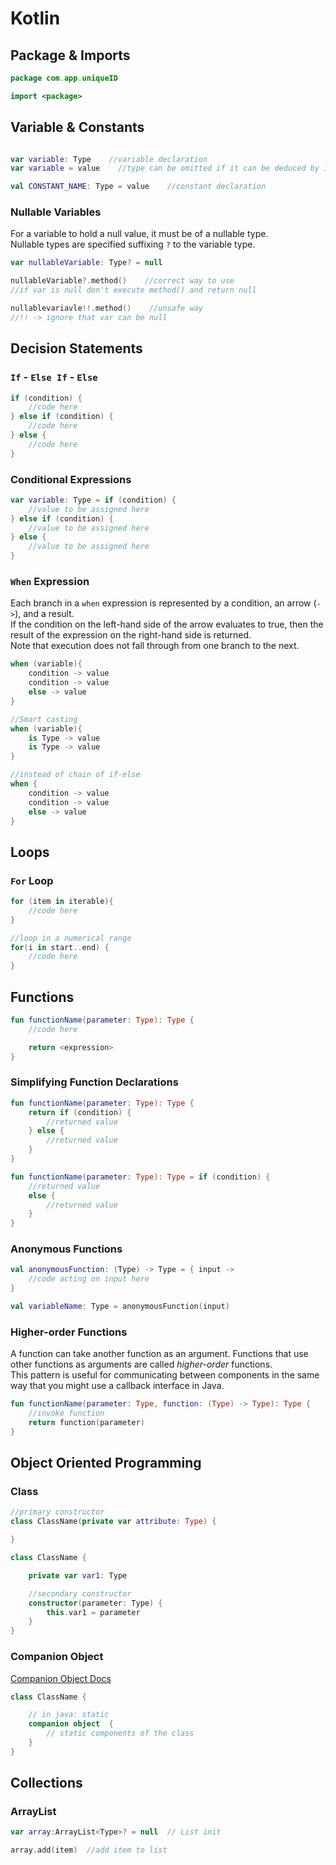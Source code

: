# Kotlin

## Package & Imports

```kotlin
package com.app.uniqueID

import <package>
```

## Variable & Constants

```kotlin

var variable: Type    //variable declaration
var variable = value    //type can be omitted if it can be deduced by initialization

val CONSTANT_NAME: Type = value    //constant declaration
```

### Nullable Variables

For a variable to hold a null value, it must be of a nullable type.  
Nullable types are specified suffixing `?` to the variable type.

```kotlin
var nullableVariable: Type? = null

nullableVariable?.method()    //correct way to use
//if var is null don't execute method() and return null

nullablevariavle!!.method()    //unsafe way
//!! -> ignore that var can be null
```

## Decision Statements

### `If` - `Else If` - `Else`

```kotlin
if (condition) {
    //code here
} else if (condition) {
    //code here
} else {
    //code here
}
```

### Conditional Expressions

```kotlin
var variable: Type = if (condition) {
    //value to be assigned here
} else if (condition) {
    //value to be assigned here
} else {
    //value to be assigned here
}
```

### `When` Expression

Each branch in a `when` expression is represented by a condition, an arrow (`->`), and a result.  
If the condition on the left-hand side of the arrow evaluates to true, then the result of the expression on the right-hand side is returned.  
Note that execution does not fall through from one branch to the next.

```kotlin
when (variable){
    condition -> value
    condition -> value
    else -> value
}

//Smart casting
when (variable){
    is Type -> value
    is Type -> value
}

//instead of chain of if-else
when {
    condition -> value
    condition -> value
    else -> value
}
```

## Loops

### `For` Loop

```kotlin
for (item in iterable){
    //code here
}

//loop in a numerical range
for(i in start..end) {
    //code here
}
```

## Functions

```kotlin
fun functionName(parameter: Type): Type {
    //code here

    return <expression>
}
```

### Simplifying Function Declarations

```kotlin
fun functionName(parameter: Type): Type {
    return if (condition) {
        //returned value
    } else {
        //returned value
    }
}

fun functionName(parameter: Type): Type = if (condition) {
    //returned value
    else {
        //returned value
    }
}
```

### Anonymous Functions

```kotlin
val anonymousFunction: (Type) -> Type = { input ->
    //code acting on input here
}

val variableName: Type = anonymousFunction(input)
```

### Higher-order Functions

A function can take another function as an argument. Functions that use other functions as arguments are called *higher-order* functions.  
This pattern is useful for communicating between components in the same way that you might use a callback interface in Java.

```kotlin
fun functionName(parameter: Type, function: (Type) -> Type): Type {
    //invoke function
    return function(parameter)
}
```

## Object Oriented Programming

### Class

```kotlin
//primary constructor
class ClassName(private var attribute: Type) {

}

class ClassName {

    private var var1: Type

    //secondary constructor
    constructor(parameter: Type) {
        this.var1 = parameter
    }
}
```

### Companion Object

[Companion Object Docs](https://kotlinlang.org/docs/tutorials/kotlin-for-py/objects-and-companion-objects.html)

```kotlin
class ClassName {

    // in java: static
    companion object  {
        // static components of the class
    }
}
```

## Collections

### ArrayList

```kotlin
var array:ArrayList<Type>? = null  // List init

array.add(item)  //add item to list
```
